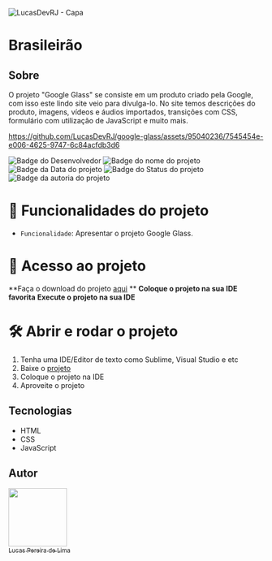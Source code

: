 ![LucasDevRJ - Capa](https://user-images.githubusercontent.com/95040236/147415952-3be56c26-f85d-4489-bb6b-e32128ac7ce3.png)

# Brasileirão

## Sobre
O projeto "Google Glass" se consiste em um produto criado pela Google, com isso este lindo site veio para divulga-lo. No site temos descrições do produto, imagens, vídeos e áudios importados, transições com CSS, formulário com utilização de JavaScript e muito mais.

https://github.com/LucasDevRJ/google-glass/assets/95040236/7545454e-e006-4625-9747-6c84acfdb3d6

![Badge do Desenvolvedor](https://img.shields.io/badge/Desenvolvedor-LucasDevRJ-%23000000)
![Badge do nome do projeto](https://img.shields.io/badge/Projeto-Google_Glass-%23000000)
![Badge da Data do projeto](https://img.shields.io/badge/Data-04/2024-%23000000)
![Badge do Status do projeto](https://img.shields.io/badge/Status-Finalizado-%23000000)
![Badge da autoria do projeto](https://img.shields.io/badge/Autoral-Não-%23000000)


# :hammer: Funcionalidades do projeto
- `Funcionalidade`: Apresentar o projeto Google Glass.

# 📁 Acesso ao projeto
**Faça o download do projeto <a href="https://github.com/LucasDevRJ/google-glass/archive/refs/heads/main.zip">aqui<a/> **
**Coloque o projeto na sua IDE favorita**
**Execute o projeto na sua IDE**

# 🛠️ Abrir e rodar o projeto
1. Tenha uma IDE/Editor de texto como Sublime, Visual Studio e etc
2. Baixe o <a href="https://github.com/LucasDevRJ/google-glass/archive/refs/heads/main.zip">projeto</a>
3. Coloque o projeto na IDE
4. Aproveite o projeto

## Tecnologias
- HTML
- CSS
- JavaScript

## Autor
[<img src="https://avatars.githubusercontent.com/u/95040236?v=4" width=115><br><sub>Lucas Pereira de Lima</sub>](https://github.com/LucasDevRJ)
